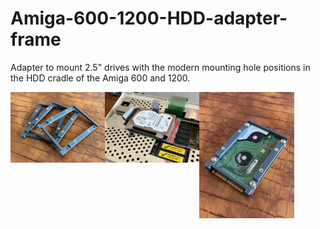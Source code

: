 # Amiga-600-1200-HDD-adapter-frame
Adapter to mount 2.5" drives with the modern mounting hole positions in the HDD cradle of the Amiga 600 and 1200.

<img src="https://github.com/andersmilton/Amiga-600-1200-HDD-adapter-frame/blob/main/images/adapters.jpeg" align="left" width="30%" />
<img src="https://github.com/andersmilton/Amiga-600-1200-HDD-adapter-frame/blob/main/images/installed.jpeg" align="left" width="30%" />
<img src="https://github.com/andersmilton/Amiga-600-1200-HDD-adapter-frame/blob/main/images/drive.jpeg" align="left" width="30%" />
